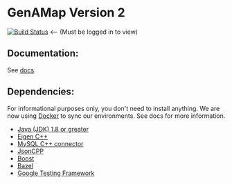 # GenAMap Version 2

[![Build Status](http://ec2-54-152-243-180.compute-1.amazonaws.com:8080/buildStatus/icon?job=GenAMap)](http://ec2-54-152-243-180.compute-1.amazonaws.com:8080/job/GenAMap/) <-- (Must be logged in to view)

## Documentation:
See [docs](https://github.com/blengerich/GenAMap_V2/tree/master/Documentation).


## Dependencies:
For informational purposes only, you don't need to install anything. We are now using [Docker](docker.com) to sync our environments. See docs for more information.

* [Java (JDK) 1.8 or greater](http://www.oracle.com/technetwork/java/javase/downloads/jdk8-downloads-2133151.html)
* [Eigen C++](http://eigen.tuxfamily.org/index.php?title=Main_Page)
* [MySQL C++ connector](http://dev.mysql.com/downloads/connector/cpp/)
* [JsonCPP](https://github.com/open-source-parsers/jsoncpp)
* [Boost](http://www.boost.org/)
* [Bazel](https://github.com/bazelbuild/bazel)
* [Google Testing Framework](https://github.com/google/googletest)

